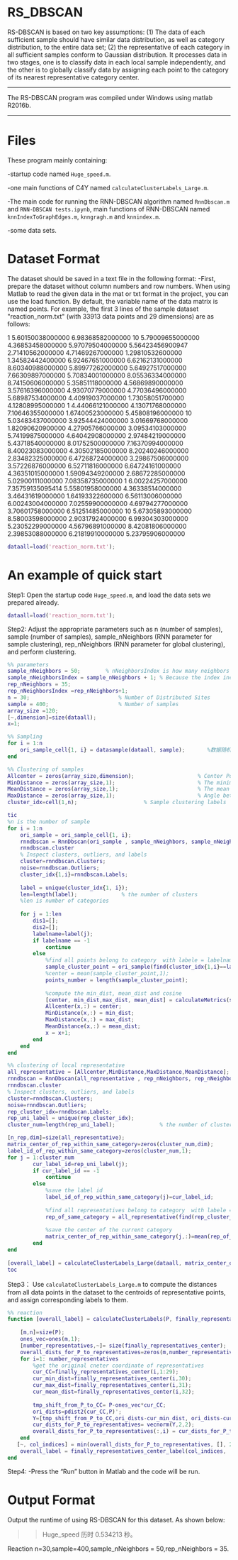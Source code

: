 # RS_DBSCAN
RS-DBSCAN is based on two key assumptions: (1) The data of each sufficient sample should have similar data distribution, as well as category distribution, to the entire data set; (2) the representative of each category in all sufficient samples conform to Gaussian distribution. It processes data in two stages, one is to classify data in each local sample independently, and the other is to globally classify data by assigning each point to the category of its nearest representative category center.

***********************************************************************************
The RS-DBSCAN program was compiled under Windows using matlab R2016b.
***********************************************************************************

Files
===================================================================================
These program mainly containing:

-startup code named `Huge_speed.m`.

-one main functions of C4Y named `calculateClusterLabels_Large.m`.

-The main code for running the RNN-DBSCAN algorithm named `RnnDbscan.m` and `RNN-DBSCAN tests.ipynb`, main functions of RNN-DBSCAN named `knnIndexToGraphEdges.m`, `knngragh.m` and `knnindex.m`.

-some data sets.

Dataset Format
===================================================================================
The dataset should be saved in a text file in the following format:
-First, prepare the dataset without column numbers and row numbers. When using Matlab to read the given data in the mat or txt format in the project, you can use the load function. By default, the variable name of the data matrix is named points.
For example, the first 3 lines of the sample dataset "reaction_norm.txt" (with 33913 data points and 29 dimensions) are as follows:

1	5.60150038000000	6.98368582000000	10	5.79009655000000	4.36853458000000	5.97079504000000	5.56423456900947	2.71410562000000	4.71469267000000	1.29810532600000	1.34582442400000	6.92467651000000	6.62162131000000	8.60340988000000	5.89977262000000	5.64927517000000	7.66309897000000	5.70834001000000	8.05536334000000	8.74150606000000	5.35851118000000	4.56869890000000	3.57616396000000	4.93070779000000	4.77036496000000	5.68987534000000	4.40919037000000	1.73058051700000
4.12808995000000	1	4.44066121000000	4.13071768000000	7.10646355000000	1.67400523000000	5.45808196000000	10	5.03483437000000	3.92544424000000	3.01669768000000	1.82090620900000	4.27905766000000	3.09534103000000	5.74199875000000	4.64042908000000	2.97484219000000	5.43718540000000	8.01752500000000	7.16370994000000	8.40023083000000	4.30502185000000	8.20240246000000	2.83482325000000	6.47268724000000	3.29867506000000	3.57226876000000	6.52711816000000	6.64724161000000
4.36351015000000	1.59094349200000	2.68672285000000	5.02900111000000	7.08358735000000	1	6.00224257000000	7.35759135095414	5.55801958000000	4.36338514000000	3.46431619000000	1.64193322600000	6.56113006000000	6.00243004000000	7.02559900000000	4.69794277000000	3.70601758000000	6.51251485000000	10	5.67305893000000	8.58003598000000	2.90317924000000	6.99304303000000	5.23052299000000	4.56796891000000	8.42081806000000	2.39853088000000	6.21819910000000	5.23795906000000

```matlab
dataall=load('reaction_norm.txt');
```
An example of quick start
===================================================================================
Step1:
Open the startup code `Huge_speed.m`, and load the data sets we prepared already.
```matlab
dataall=load('reaction_norm.txt');
```

Step2:
Adjust the appropriate parameters such as n (number of samples), sample (number of samples), sample_nNeighbors (RNN parameter for sample clustering), rep_nNeighbors (RNN parameter for global clustering), and perform clustering.
```matlab
%% parameters
sample_nNeighbors = 50;        % nNeighborsIndex is how many neighbors used to create the knn index, and must be >= nNeighbors + 1
sample_nNeighborsIndex = sample_nNeighbors + 1; % Because the index includes self-edges (each point is its own nearest neighbor)
rep_nNeighbors = 35;
rep_nNeighborsIndex =rep_nNeighbors+1;
n = 30;                            % Number of Distributed Sites
sample = 400;                      % Number of samples
array_size =120;
[~,dimension]=size(dataall);
x=1;

%% Sampling
for i = 1:n
    ori_sample_cell{1, i} = datasample(dataall, sample);       %数据随机抽取样本
end

%% Clustering of samples
Allcenter = zeros(array_size,dimension);                    % Center Points
MinDistance = zeros(array_size,1);                          % The minimum distance from the point in the category to the center point distance
MeanDistance = zeros(array_size,1);                         % The mean value of the distance from the point in the category to the center point
MaxDistance = zeros(array_size,1);                          % Angle between the point of the category and the center point*Dis
cluster_idx=cell(1,n);                     % Sample clustering labels

tic
%n is the number of sample
for i = 1:n    
    ori_sample = ori_sample_cell{1, i};
    rnndbscan = RnnDbscan(ori_sample , sample_nNeighbors, sample_nNeighborsIndex);
    rnndbscan.cluster
    % Inspect clusters, outliers, and labels
    cluster=rnndbscan.Clusters;
    noise=rnndbscan.Outliers;
    cluster_idx{1,i}=rnndbscan.Labels;
 
    label = unique(cluster_idx{1, i});
    len=length(label);              % the number of clusters
    %len is number of categories
    
    for j = 1:len
        dis1=[];        
        dis2=[];
        labelname=label(j);
        if labelname == -1
            continue
        else
            %find all points belong to category  with labele = labelname  
            sample_cluster_point = ori_sample(find(cluster_idx{1,i}==labelname),:); 
            %center = mean(sample_cluster_point,1);
            points_number = length(sample_cluster_point);
          
            %compute the min_dist, mean_dist and cosine
            [center, min_dist,max_dist, mean_dist] = calculateMetrics(sample_cluster_point);
            Allcenter(x,:) = center;
            MinDistance(x,:) = min_dist;
            MaxDistance(x,:) = max_dist;
            MeanDistance(x,:) = mean_dist;
            x = x+1;
        end  
    end
end

%% clustering of local representative
all_representative = [Allcenter,MinDistance,MaxDistance,MeanDistance];     % local representative
rnndbscan = RnnDbscan(all_representative , rep_nNeighbors, rep_nNeighborsIndex);
rnndbscan.cluster
% Inspect clusters, outliers, and labels
cluster=rnndbscan.Clusters;
noise=rnndbscan.Outliers;
rep_cluster_idx=rnndbscan.Labels;
rep_uni_label = unique(rep_cluster_idx);
cluster_num=length(rep_uni_label);              % the number of clusters

[n_rep,dim]=size(all_representative);
matrix_center_of_rep_within_same_category=zeros(cluster_num,dim);
label_id_of_rep_within_same_category=zeros(cluster_num,1);
for j = 1:cluster_num
        cur_label_id=rep_uni_label(j);
        if cur_label_id == -1
            continue
        else
            %save the label id
            label_id_of_rep_within_same_category(j)=cur_label_id;
            
            %find all representatives belong to category  with labele = cur_label_id  
            rep_of_same_category = all_representative(find(rep_cluster_idx==cur_label_id),:); 
            
            %save the center of the current category
            matrix_center_of_rep_within_same_category(j,:)=mean(rep_of_same_category);
        end  
end
    
[overall_label] = calculateClusterLabels_Large(dataall, matrix_center_of_rep_within_same_category,label_id_of_rep_within_same_category);
toc
```

Step3：
Use `calculateClusterLabels_Large.m` to compute the distances from all data points in the dataset to the centroids of representative points, and assign corresponding labels to them.
```matlab
%% reaction
function [overall_label] = calculateClusterLabels(P, finally_representatives_center, finally_representatives_center_label)
    
    [m,n]=size(P);
    ones_vec=ones(m,1);
    [number_representatives,~]= size(finally_representatives_center);
    overall_dists_for_P_to_representatives=zeros(m,number_representatives);
    for i=1: number_representatives
        %get the original cneter coordinate of representatives
        cur_CC=finally_representatives_center(i,1:29); 
        cur_min_dist=finally_representatives_center(i,30);
        cur_max_dist=finally_representatives_center(i,31);
        cur_mean_dist=finally_representatives_center(i,32);
        
        tmp_shift_from_P_to_CC= P-ones_vec*cur_CC;
        ori_dists=pdist2(cur_CC,P)';
        Y=[tmp_shift_from_P_to_CC,ori_dists-cur_min_dist, ori_dists-cur_max_dist,ori_dists-cur_mean_dist];
        cur_dists_for_P_to_representatives= vecnorm(Y,2,2);
        overall_dists_for_P_to_representatives(:,i) = cur_dists_for_P_to_representatives;
    end
   [~, col_indices] = min(overall_dists_for_P_to_representatives, [], 2);
    overall_label = finally_representatives_center_label(col_indices, :);      
end
```
Step4: -Press the “Run” button in Matlab and the code will be run.

Output Format
===================================================================================
Output the runtime of using RS-DBSCAN for this dataset. As shown below:
>> Huge_speed
历时 0.534213 秒。

Reaction n=30,sample=400,sample_nNeighbors = 50,rep_nNeighbors = 35.
